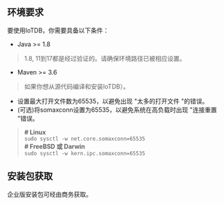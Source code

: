 <!--

    Licensed to the Apache Software Foundation (ASF) under one
    or more contributor license agreements.  See the NOTICE file
    distributed with this work for additional information
    regarding copyright ownership.  The ASF licenses this file
    to you under the Apache License, Version 2.0 (the
    "License"); you may not use this file except in compliance
    with the License.  You may obtain a copy of the License at
    
        http://www.apache.org/licenses/LICENSE-2.0
    
    Unless required by applicable law or agreed to in writing,
    software distributed under the License is distributed on an
    "AS IS" BASIS, WITHOUT WARRANTIES OR CONDITIONS OF ANY
    KIND, either express or implied.  See the License for the
    specific language governing permissions and limitations
    under the License.

-->

## 环境要求

要使用IoTDB，你需要具备以下条件：

* Java >= 1.8
> 1.8, 11到17都是经过验证的。请确保环境路径已被相应设置。

* Maven >= 3.6
> 如果你想从源代码编译和安装IoTDB）。
* 设置最大打开文件数为65535，以避免出现 "太多的打开文件 "的错误。
* (可选)将somaxconn设置为65535，以避免系统在高负载时出现 "连接重置 "错误。


> **# Linux** <br>`sudo sysctl -w net.core.somaxconn=65535` <br>**# FreeBSD 或 Darwin** <br>`sudo sysctl -w kern.ipc.somaxconn=65535`

## 安装包获取

企业版安装包可经由商务获取。


